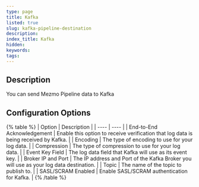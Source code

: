 ```yaml
---
type: page
title: Kafka
listed: true
slug: kafka-pipeline-destination
description: 
index_title: Kafka
hidden: 
keywords: 
tags: 
---
```


## Description

You can send Mezmo Pipeline data to Kafka

## Configuration Options

{% table %}
| Option | Description | 
| ---- | ---- | 
| End-to-End Acknowledgement | Enable this option to receive verification that log data is being received by Kafka. | 
| Encoding | The type of encoding to use for your log data. | 
| Compression | The type of compression to use for your log data. | 
| Event Key Field | The log data field that Kafka will use as its event key. | 
| Broker IP and Port | The IP address and Port of the Kafka Broker you will use as your log data destination. | 
| Topic | The name of the topic to publish to. | 
| SASL/SCRAM Enabled | Enable SASL/SCRAM authentication for Kafka. | 
{% /table %}